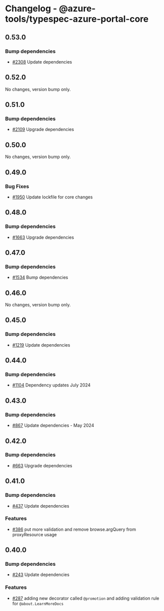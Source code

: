 # Changelog - @azure-tools/typespec-azure-portal-core

## 0.53.0

### Bump dependencies

- [#2308](https://github.com/Azure/typespec-azure/pull/2308) Update dependencies


## 0.52.0

No changes, version bump only.

## 0.51.0

### Bump dependencies

- [#2109](https://github.com/Azure/typespec-azure/pull/2109) Upgrade dependencies


## 0.50.0

No changes, version bump only.

## 0.49.0

### Bug Fixes

- [#1950](https://github.com/Azure/typespec-azure/pull/1950) Update lockfile for core changes


## 0.48.0

### Bump dependencies

- [#1663](https://github.com/Azure/typespec-azure/pull/1663) Upgrade dependencies


## 0.47.0

### Bump dependencies

- [#1534](https://github.com/Azure/typespec-azure/pull/1534) Bump dependencies


## 0.46.0

No changes, version bump only.

## 0.45.0

### Bump dependencies

- [#1219](https://github.com/Azure/typespec-azure/pull/1219) Update dependencies


## 0.44.0

### Bump dependencies

- [#1104](https://github.com/Azure/typespec-azure/pull/1104) Dependency updates July 2024


## 0.43.0

### Bump dependencies

- [#867](https://github.com/Azure/typespec-azure/pull/867) Update dependencies - May 2024


## 0.42.0

### Bump dependencies

- [#663](https://github.com/Azure/typespec-azure/pull/663) Upgrade dependencies


## 0.41.0

### Bump dependencies

- [#437](https://github.com/Azure/typespec-azure/pull/437) Update dependencies

### Features

- [#386](https://github.com/Azure/typespec-azure/pull/386) put more validation and remove browse.argQuery from proxyResource usage




## 0.40.0

### Bump dependencies

- [#243](https://github.com/Azure/typespec-azure/pull/243) Update dependencies

### Features

- [#287](https://github.com/Azure/typespec-azure/pull/287) adding new decorator called `@promotion` and adding validation rule for `@about.LearnMoreDocs`

